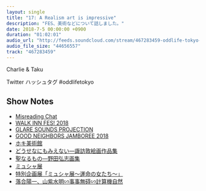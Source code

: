 ```yaml
---
layout: single
title: "17: A Realism art is impressive"
description: "FES、美術などについて話しました。"
date: 2018-7-5 00:00:00 +0900
duration: "01:02:01"
audio_url: "http://feeds.soundcloud.com/stream/467283459-oddlife-tokyo-17-a-realism-art-is-impressive.mp3"
audio_file_size: "44656557"
track: "467283459"
---
```

Charlie & Taku

Twitter ハッシュタグ #oddlifetokyo

## Show Notes
- [Misreading Chat](https://misreading.chat)
- [WALK INN FES! 2018](http://ongaku-heiya.com/walkinnfes/)
- [GLARE SOUNDS PROJECTION](https://glaresoundsprojection.wordpress.com)
- [GOOD NEIGHBORS JAMBOREE 2018](http://goodneighborsjamboree.com/2018/)
- [ホキ美術館](https://www.hoki-museum.jp)
- [どうせなにもみえない―諏訪敦絵画作品集](https://www.amazon.co.jp/どうせなにもみえない―諏訪敦絵画作品集-諏訪-敦/dp/4763011308)
- [聖なるもの―野田弘志画集](https://www.amazon.co.jp/聖なるもの―野田弘志画集-野田-弘志/dp/4763014099)
- [ミュシャ展](http://www.mucha2017.jp)
- [特別企画展「ミュシャ展～運命の女たち～」](https://www.city.kagoshima.lg.jp/artmuseum/exhibition-h30mucha-pre.html)
- [落合陽一、山紫水明∽事事無碍∽計算機自然](https://gyre-omotesando.com/artandgallery/yoichi-ochiai/)
